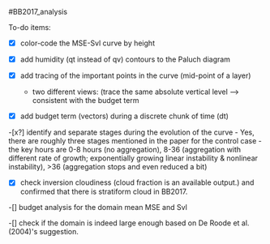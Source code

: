 #BB2017_analysis

To-do items:

-[x] color-code the MSE-Svl curve by height

-[x] add humidity (qt instead of qv) contours to the Paluch diagram

-[x] add tracing of the important points in the curve (mid-point of a layer)
     - two different views: (trace the same absolute vertical level --> consistent with the budget term

-[x] add budget term (vectors) during a discrete chunk of time (dt)

-[x?] identify and separate stages during the evolution of the curve
     - Yes, there are roughly three stages mentioned in the paper for the control case
     - the key hours are 0-8 hours (no aggregation), 8-36 (aggregation with different rate of growth; 
       exponentially growing linear instability & nonlinear instability), >36 (aggregation stops and even reduced a bit)

-[x] check inversion cloudiness (cloud fraction is an available output.) and confirmed that there is stratiform cloud in BB2017.

-[] budget analysis for the domain mean MSE and Svl

-[] check if the domain is indeed large enough based on De Roode et al. (2004)'s suggestion.
